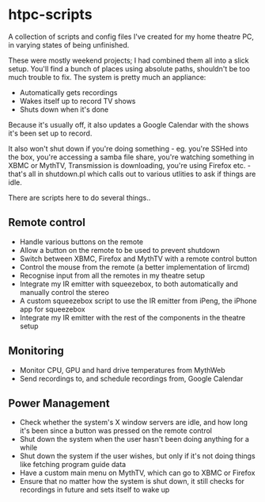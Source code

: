 htpc-scripts
==============

A collection of scripts and config files I've created for my home theatre PC, in varying states of being unfinished.

These were mostly weekend projects; I had combined them all into a slick setup. You'll find a bunch of places using absolute paths, shouldn't be too much trouble to fix. The system is pretty much an appliance:

- Automatically gets recordings
- Wakes itself up to record TV shows
- Shuts down when it's done

Because it's usually off, it also updates a Google Calendar with the shows it's been set up to record.

It also won't shut down if you're doing something - eg. you're SSHed into the box, you're accessing a samba file share, you're watching something in XBMC or MythTV, Transmission is downloading, you're using Firefox etc. - that's all in shutdown.pl which calls out to various utlities to ask if things are idle.

There are scripts here to do several things..

## Remote control

- Handle various buttons on the remote
- Allow a button on the remote to be used to prevent shutdown
- Switch between XBMC, Firefox and MythTV with a remote control button
- Control the mouse from the remote (a better implementation of lircmd)
- Recognise input from all the remotes in my theatre setup
- Integrate my IR emitter with squeezebox, to both automatically and manually control the stereo
- A custom squeezebox script to use the IR emitter from iPeng, the iPhone app for squeezebox
- Integrate my IR emitter with the rest of the components in the theatre setup

## Monitoring

- Monitor CPU, GPU and hard drive temperatures from MythWeb
- Send recordings to, and schedule recordings from, Google Calendar


## Power Management

- Check whether the system's X window servers are idle, and how long it's been since a button was pressed on the remote control
- Shut down the system when the user hasn't been doing anything for a while
- Shut down the system if the user wishes, but only if it's not doing things like fetching program guide data
- Have a custom main menu on MythTV, which can go to XBMC or Firefox
- Ensure that no matter how the system is shut down, it still checks for recordings in future and sets itself to wake up